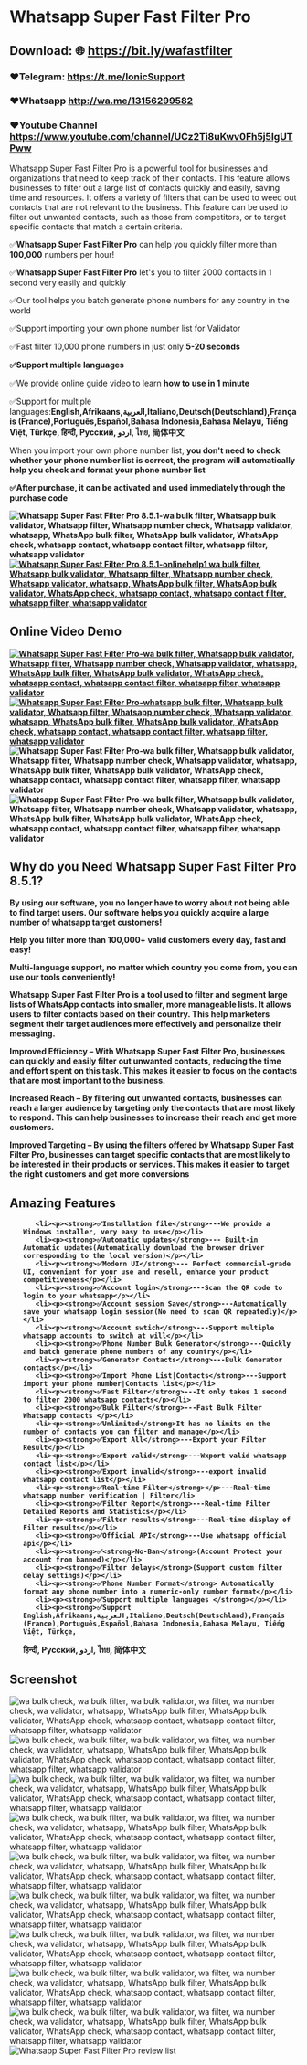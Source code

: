 #  Whatsapp Super Fast Filter Pro

## Download: 🌐 https://bit.ly/wafastfilter

###  ❤️Telegram: https://t.me/IonicSupport   
###  ❤️Whatsapp  http://wa.me/13156299582
### ❤️Youtube Channel https://www.youtube.com/channel/UCz2Ti8uKwv0Fh5j5IgUTPww


<p>Whatsapp Super Fast Filter Pro is a powerful tool for businesses and organizations that need to keep track of their contacts. 
This feature allows businesses to filter out a large list of contacts quickly and easily, 
saving time and resources. It offers a variety of filters that can be used to weed out contacts that are not relevant to the business.
 This feature can be used to filter out unwanted contacts, such as those from competitors,
 or to target specific contacts that match a certain criteria.</p>
 
<p>✅<strong>Whatsapp Super Fast Filter Pro</strong> can help you quickly filter more than <strong>100,000</strong> numbers per hour!</p>
<p>✅<strong>Whatsapp Super Fast Filter Pro</strong> let's you to filter 2000 contacts in 1 second very easily and quickly</p>
<p>✅Our tool helps you batch generate phone numbers for any country in the world</p>
<p>✅Support importing your own phone number list for Validator</p>
<p>✅Fast filter 10,000 phone numbers in just only <strong>5-20 seconds</strong></p>
<p><strong>✅Support multiple languages </strong></p>
<p>✅We provide online guide video to learn <strong>how to use in 1 minute</strong></p>
<p>✅Support for multiple languages:<strong>English,Afrikaans,العربية,Italiano,Deutsch(Deutschland),Français (France),Português,Español,Bahasa Indonesia,Bahasa Melayu, Tiếng Việt, Türkçe,
हिन्दी, Русский, اردو, ไทย, 简体中文</strong></p>
<p>When you import your own phone number list, <strong>you don't need to check whether your phone number list is correct, 
the program will automatically help you check and format your phone number list</strong></p>
<p><strong>✅After purchase, it can be activated and used immediately through the <strong>purchase code</strong></p>


<img src="https://i.ibb.co/JK93n7m/pricelist.png" alt="Whatsapp Super Fast Filter Pro 8.5.1-wa bulk filter, Whatsapp bulk validator, Whatsapp filter, Whatsapp number check, Whatsapp validator, whatsapp, WhatsApp bulk filter, WhatsApp bulk validator, WhatsApp check, whatsapp contact, whatsapp contact filter, whatsapp filter, whatsapp validator" />
 <a href="https://codecanyon.net/item/whatsapp-super-fast-filter-pro/40995521/comments"  target="_blank">
  <img src="https://i.ibb.co/4m4HMPR/onlinehelp1.png" alt="Whatsapp Super Fast Filter Pro 8.5.1-onlinehelp1 wa bulk filter, Whatsapp bulk validator, Whatsapp filter, Whatsapp number check, Whatsapp validator, whatsapp, WhatsApp bulk filter, WhatsApp bulk validator, WhatsApp check, whatsapp contact, whatsapp contact filter, whatsapp filter, whatsapp validator" />
 </a>
 

<h2><strong>Online Video Demo</strong></h2>
  <a href="https://youtu.be/36fJsciq8Q4" target="_blank">
     <img src="https://i.ibb.co/xzxBQWw/ytbdemo.png" alt="Whatsapp Super Fast Filter Pro-wa bulk filter, Whatsapp bulk validator, Whatsapp filter, Whatsapp number check, Whatsapp validator, whatsapp, WhatsApp bulk filter, WhatsApp bulk validator, WhatsApp check, whatsapp contact, whatsapp contact filter, whatsapp filter, whatsapp validator" />
  </a>
  <a href="https://youtu.be/36fJsciq8Q4" target="_blank">
       <img src="https://i.ibb.co/S0yZv2r/watchbtn.jpg" alt="Whatsapp Super Fast Filter Pro-whatsapp bulk filter, Whatsapp bulk validator, Whatsapp filter, Whatsapp number check, Whatsapp validator, whatsapp, WhatsApp bulk filter, WhatsApp bulk validator, WhatsApp check, whatsapp contact, whatsapp contact filter, whatsapp filter, whatsapp validator" />
  </a>

<img src="https://i.ibb.co/CKKm8Ph/progress1.png" alt="Whatsapp Super Fast Filter Pro-wa bulk filter, Whatsapp bulk validator, Whatsapp filter, Whatsapp number check, Whatsapp validator, whatsapp, WhatsApp bulk filter, WhatsApp bulk validator, WhatsApp check, whatsapp contact, whatsapp contact filter, whatsapp filter, whatsapp validator" />


<img src="https://i.ibb.co/t2vQ6WS/descpriton.png" alt="Whatsapp Super Fast Filter Pro-wa bulk filter, Whatsapp bulk validator, Whatsapp filter, Whatsapp number check, Whatsapp validator, whatsapp, WhatsApp bulk filter, WhatsApp bulk validator, WhatsApp check, whatsapp contact, whatsapp contact filter, whatsapp filter, whatsapp validator"/>

<h2><strong>Why do you Need Whatsapp Super Fast Filter Pro 8.5.1?</strong></h2>
<p>By using our software, you no longer have to worry about not being able to find target users. Our software helps you quickly acquire 
a large number of whatsapp target customers!</p>
<p>Help you filter more than 100,000+ valid customers every day, fast and easy!</p>
<p>Multi-language support, no matter which country you come from, you can use our tools conveniently!</p>
<p><strong>Whatsapp Super Fast Filter Pro</strong> is a tool used to filter and segment large lists of WhatsApp contacts into smaller, 
more manageable lists. It allows users to filter contacts based on their country. 
This help marketers segment their target audiences more effectively and personalize their messaging.</p>

<p>Improved Efficiency – With <strong>Whatsapp Super Fast Filter Pro</strong>, businesses can quickly and easily filter out unwanted contacts, reducing the time and effort spent on this task. This makes it easier to focus on the contacts that are most important to the business.</p>
<p>Increased Reach – By filtering out unwanted contacts, businesses can reach a larger audience by targeting only the contacts that are most likely to respond. This can help businesses to increase their reach and get more customers.</p>
<p>Improved Targeting – By using the filters offered by <strong>Whatsapp Super Fast Filter Pro</strong>, businesses can target specific contacts that are most likely to be interested in their products or services. This makes it easier to target the right customers and get more conversions</p>
  
  
<h2><strong> Amazing Features</strong></h2>
<ul>

       <li><p><strong>✅Installation file</strong>---We provide a Windows installer, very easy to use</p></li>
	   <li><p><strong>✅Automatic updates</strong>--- Built-in Automatic updates(Automatically download the browser driver corresponding to the local version)</p></li>
	   <li><p><strong>✅Modern UI</strong>--- Perfect commercial-grade UI, convenient for your use and resell, enhance your product competitiveness</p></li>
	   <li><p><strong>✅Account login</strong>---Scan the QR code to login to your whatsapp</p></li>
	   <li><p><strong>✅Account session Save</strong>---Automatically save your whatsapp login session(No need to scan QR repeatedly)</p></li>
	   <li><p><strong>✅Account swtich</strong>---Support multiple whatsapp accounts to switch at will</p></li>
	   <li><p><strong>✅Phone Number Bulk Generator</strong>---Quickly and batch generate phone numbers of any country</p></li>
	   <li><p><strong>✅Generator Contacts</strong>---Bulk Generator contacts</p></li>
	   <li><p><strong>✅Import Phone List|Contacts</strong>---Support import your phone number|Contacts list</p></li>
	   <li><p><strong>✅Fast Filter</strong>---It only takes 1 second to filter 2000 whatsapp contacts</p></li>
	   <li><p><strong>✅Bulk Filter</strong>---Fast Bulk Filter Whatsapp contacts </p></li>
	   <li><p><strong>✅Unlimited</strong>It has no limits on the number of contacts you can filter and manage</p></li>
	   <li><p><strong>✅Export All</strong>---Export your Filter Result</p></li>
	   <li><p><strong>✅Export valid</strong>---Wxport valid whatsapp contact list</p></li>
	   <li><p><strong>✅Export invalid</strong>---export invalid whatsapp contact list</p></li>
       <li><p><strong>✅Real-time Filter</strong></p>---Real-time whatsapp number verification | Filter</li>
	   <li><p><strong>✅Filter Report</strong>---Real-time Filter Detailed Reports and Statistics</p></li>
	   <li><p><strong>✅Filter results</strong>---Real-time display of Filter results</p></li>
	   <li><p><strong>✅Official API</strong>---Use whatsapp official api</p></li>
	   <li><p><strong>✅<strong>No-Ban</strong>(Account Protect your account from banned)</p></li>
	   <li><p><strong>✅Filter delays</strong>(Support custom filter delay settings)</p></li>
	   <li><p><strong>✅Phone Number Format</strong> Automatically format any phone number into a numeric-only number format</p></li> 
	   <li><p><strong>✅Support multiple languages </strong></p></li>
	   <li><p><strong>✅Support English,Afrikaans,العربية,Italiano,Deutsch(Deutschland),Français (France),Português,Español,Bahasa Indonesia,Bahasa Melayu, Tiếng Việt, Türkçe,
हिन्दी, Русский, اردو, ไทย, 简体中文 </strong></p></li>
</ul>

<h2><strong>Screenshot</strong></h2>
 <img src="https://i.ibb.co/FK9M1r1/01.png" alt="wa bulk check, wa bulk filter, wa bulk validator, wa filter, wa number check, wa validator, whatsapp, WhatsApp bulk filter, WhatsApp bulk validator, WhatsApp check, whatsapp contact, whatsapp contact filter, whatsapp filter, whatsapp validator" />
<img src="https://i.ibb.co/3Mzk5VR/02.png" alt="wa bulk check, wa bulk filter, wa bulk validator, wa filter, wa number check, wa validator, whatsapp, WhatsApp bulk filter, WhatsApp bulk validator, WhatsApp check, whatsapp contact, whatsapp contact filter, whatsapp filter, whatsapp validator" />
<img src="https://i.ibb.co/Y3Qm9LM/03.png" alt="wa bulk check, wa bulk filter, wa bulk validator, wa filter, wa number check, wa validator, whatsapp, WhatsApp bulk filter, WhatsApp bulk validator, WhatsApp check, whatsapp contact, whatsapp contact filter, whatsapp filter, whatsapp validator" />
<img src="https://i.ibb.co/kD0Z8GX/04.png" alt="wa bulk check, wa bulk filter, wa bulk validator, wa filter, wa number check, wa validator, whatsapp, WhatsApp bulk filter, WhatsApp bulk validator, WhatsApp check, whatsapp contact, whatsapp contact filter, whatsapp filter, whatsapp validator" />
<img src="https://i.ibb.co/qptFJKT/05.png" alt="wa bulk check, wa bulk filter, wa bulk validator, wa filter, wa number check, wa validator, whatsapp, WhatsApp bulk filter, WhatsApp bulk validator, WhatsApp check, whatsapp contact, whatsapp contact filter, whatsapp filter, whatsapp validator" />
<img src="https://i.ibb.co/fH402kD/06.png" alt="wa bulk check, wa bulk filter, wa bulk validator, wa filter, wa number check, wa validator, whatsapp, WhatsApp bulk filter, WhatsApp bulk validator, WhatsApp check, whatsapp contact, whatsapp contact filter, whatsapp filter, whatsapp validator" />
<img src="https://i.ibb.co/CnvPFM0/08.png" alt="wa bulk check, wa bulk filter, wa bulk validator, wa filter, wa number check, wa validator, whatsapp, WhatsApp bulk filter, WhatsApp bulk validator, WhatsApp check, whatsapp contact, whatsapp contact filter, whatsapp filter, whatsapp validator" />
<img src="https://i.ibb.co/gVTZRPm/09.png" alt="wa bulk check, wa bulk filter, wa bulk validator, wa filter, wa number check, wa validator, whatsapp, WhatsApp bulk filter, WhatsApp bulk validator, WhatsApp check, whatsapp contact, whatsapp contact filter, whatsapp filter, whatsapp validator" />
<img src="https://i.ibb.co/WvPRnmm/10.png" alt="wa bulk check, wa bulk filter, wa bulk validator, wa filter, wa number check, wa validator, whatsapp, WhatsApp bulk filter, WhatsApp bulk validator, WhatsApp check, whatsapp contact, whatsapp contact filter, whatsapp filter, whatsapp validator" />

<img src="https://i.ibb.co/R7WWhdg/review1.png" alt="Whatsapp Super Fast Filter Pro review list" />



 

 
 
